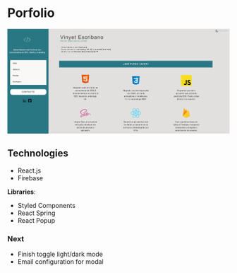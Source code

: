 # Porfolio 

![porfolio-preview](public/porfolio-preview.png)
## Technologies

* React.js
* Firebase

**Libraries**:

* Styled Components
* React Spring
* React Popup

### Next

* Finish toggle light/dark mode
* Email configuration for modal